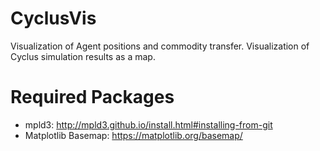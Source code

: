 # CyclusVis
Visualization of Agent positions and commodity transfer.
Visualization of Cyclus simulation results as a map.


# Required Packages
* mpld3:              http://mpld3.github.io/install.html#installing-from-git
* Matplotlib Basemap: https://matplotlib.org/basemap/